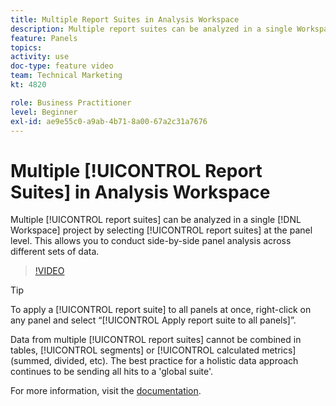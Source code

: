 ```yaml
---
title: Multiple Report Suites in Analysis Workspace
description: Multiple report suites can be analyzed in a single Workspace project by selecting suites at the panel level. This allows you to conduct side-by-side panel analysis across different sets of data.
feature: Panels
topics: 
activity: use
doc-type: feature video
team: Technical Marketing
kt: 4820

role: Business Practitioner
level: Beginner
exl-id: ae9e55c0-a9ab-4b71-8a00-67a2c31a7676
---
```

# Multiple [!UICONTROL Report Suites] in Analysis Workspace

Multiple [!UICONTROL report suites] can be analyzed in a single [!DNL Workspace] project by selecting [!UICONTROL report suites] at the panel level. This allows you to conduct side-by-side panel analysis across different sets of data.

>[!VIDEO](https://video.tv.adobe.com/v/32843/?quality=12)

>[!TIP]
>
> To apply a [!UICONTROL report suite] to all panels at once, right-click on any panel and select “[!UICONTROL Apply report suite to all panels]”.  

Data from multiple [!UICONTROL report suites] cannot be combined in tables, [!UICONTROL segments] or [!UICONTROL calculated metrics] (summed, divided, etc). The best practice for a holistic data approach continues to be sending all hits to a 'global suite'.

For more information, visit the [documentation](https://docs.adobe.com/content/help/en/analytics/analyze/analysis-workspace/build-workspace-project/multiple-report-suites.html).
